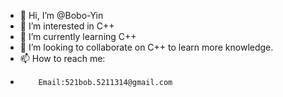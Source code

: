 - 👋 Hi, I’m @Bobo-Yin
- 👀 I’m interested in  C++
- 🌱 I’m currently learning C++
- 💞️ I’m looking to collaborate on C++ to learn more knowledge.
- 📫 How to reach me:
-         Email:521bob.5211314@gmail.com

<!---
Bobo-Yin/Bobo-Yin is a ✨ special ✨ repository because its `README.md` (this file) appears on your GitHub profile.
You can click the Preview link to take a look at your changes.
--->
